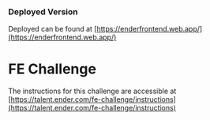 ### Deployed Version
Deployed can be found at [https://enderfrontend.web.app/](https://enderfrontend.web.app/)

# FE Challenge

The instructions for this challenge are accessible at [https://talent.ender.com/fe-challenge/instructions](https://talent.ender.com/fe-challenge/instructions)
